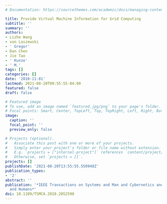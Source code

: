 ```yaml
---
# Documentation: https://sourcethemes.com/academic/docs/managing-content/

title: Provide Virtual Machine Information for Grid Computing
subtitle: ''
summary: ''
authors:
- Lizhe Wang
- von Laszewski
- ' Gregor'
- Dan Chen
- Jie Tao
- ' Kunze'
- ' M.'
tags: []
categories: []
date: '2010-11-01'
lastmod: 2021-08-20T09:55:55-04:00
featured: false
draft: false

# Featured image
# To use, add an image named `featured.jpg/png` to your page's folder.
# Focal points: Smart, Center, TopLeft, Top, TopRight, Left, Right, BottomLeft, Bottom, BottomRight.
image:
  caption: ''
  focal_point: ''
  preview_only: false

# Projects (optional).
#   Associate this post with one or more of your projects.
#   Simply enter your project's folder or file name without extension.
#   E.g. `projects = ["internal-project"]` references `content/project/deep-learning/index.md`.
#   Otherwise, set `projects = []`.
projects: []
publishDate: '2021-08-20T13:55:55.550948Z'
publication_types:
- '2'
abstract: ''
publication: '*IEEE Transactions on Systems and Man and Cybernetics and Part A: Systems
  and Humans*'
doi: 10.1109/TSMCA.2010.2052598
---
```

